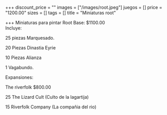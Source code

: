 +++
discount_price = ""
images = ["/images/root.jpeg"]
juegos = []
price = "1200.00"
sizes = []
tags = []
title = "Miniaturas root"

+++
Miniaturas para pintar Root Base: $1100.00  
Incluye:

25 piezas Marquesado.

20 Piezas Dinastia Eyrie

10 Piezas Alianza

1 Vagabundo.

Expansiones:

The riverfolk $800.00

25 The Lizard Cult (Culto de la lagartija)

15 Riverfolk Company (La compañia del rio)